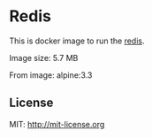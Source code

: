# Redis
This is docker image to run the [redis](http://redis.io).

Image size: 5.7 MB

From image: alpine:3.3

## License

MIT: http://mit-license.org
